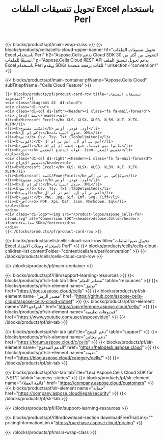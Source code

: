 ﻿---
title:  تحويل تنسيقات الملفات Excel باستخدام Perl
description:  Aspose.Cells Cloud REST API يدعم تحويل تنسيق الملف Excel باستخدام Perl ويقدم SDKs للغات برمجة متعددة.
---
{{< blocks/products/pf/main-wrap-class >}}
{{< blocks/products/cells/cells-cloud-upper-banner h1="تحويل تنسيقات الملفات Excel باستخدام Perl" h2="Aspose.Cells يدعم Cloud SDK التحويل بين أكثر من 30 تنسيقًا للملفات." p="Aspose.Cells Cloud REST API يدعم تحويل تنسيق الملف Excel باستخدام Perl ويقدم SDKs للغات برمجة متعددة." urlsection="conversion/" >}}

{{< blocks/products/pf/main-container pfName="Aspose.Cells Cloud" subTitlepfName="Cells Cloud Feature" >}}

	{{< blocks/products/pf/product-card-row title="تنسيقات الملفات المدعومة" >}}
	<div class="diagram1 d2  d1-cloud">
	<div class="d1-row">
	<div class="d1-col d1-left"><header><i class="fa fa-mail-forward"> </i> نمط الإدخال</header><ul>
	<li><b>Microsoft Excel:</b> XLS، XLSX، XLSB، XLSM، XLT، XLTX، XLTM</li>
	<li><b>مكتب مفتوح:</b> أود، فودز، أوتس</li>
	<li><b>إكس إم إل:</b>جدول البيانات، XML</li>
	<li><b>نص:</b> Csv، Tsv، Txt (TabDelimited)</li>
	<li><b>الويب:</b> أتش تي أم أل، أتش تي أم أل</li>
	<li><b>الصور:</b> بابوا نيو غينيا، جبغ، جيف، إي إم إف</li>
	<li><b>آخر:</b> قوات الدفاع الشعبي، Json، تخفيض السعر</li>
	</ul></div>
	<div class="d1-col d1-right"><header><i class="fa fa-mail-forward"> </i> تنسيق الإخراج</header><ul>
	<li><b>Microsoft Excel:</b> XLS، XLSX، XLSB، XLSM، XLT، XLTX، XLTM</li>
	<li><b>Microsoft كلمة/PowerPoint:</b> دوكإكس، بي تي إكس</li>
	<li><b>مكتب مفتوح:</b> أود، فودز، أوتس</li>
	<li><b>إكس إم إل:</b>جدول البيانات، XML</li>
	<li><b>نص:</b> Csv، Tsv، Txt (TabDelimited)</li>
	<li><b>الويب:</b> أتش تي أم أل، أتش تي أم أل</li>
	<li><b>الصور:</b> PNG، Jpg، Gif، Emf، Svg، Tiff</li>
	<li><b>آخر:</b> PDF، Xps، Dif، Json، Markdown، Sql</li>
	</ul></div>
	</div>
	<div class="d1-logo"><img src="/product-logos/aspose_cells-for-cloud.svg" alt="Conversion SDK"><header>Aspose.Cells</header><footer>سحابة SDK</footer></div>
	</div>
	{{< /blocks/products/pf/product-card-row >}}
{{< blocks/products/cells/cells-cloud-card-row title="تحويل صيغ الملفات Excel باستخدام وصلات الامتداد Perl" >}}
{{< blocks/products/cells/cells-cloud-children-list contentFolder="content/cells/en/perl/conversion" >}} 
{{< /blocks/products/cells/cells-cloud-card-row >}}


{{< /blocks/products/pf/main-container >}}

{{< blocks/products/pf/i18n/support-learning-resources >}}
{{< blocks/products/pf/slr-tab tabTitle="مصادر التعلم" tabId="resources" >}}
{{< blocks/products/pf/slr-element name="توثيق" href="https://docs.aspose.cloud/cells" >}}
{{< blocks/products/pf/slr-element name="مصدر الرمز" href="https://github.com/aspose-cells-cloud/aspose-cells-cloud-dotnet" >}}
{{< blocks/products/pf/slr-element name="API المراجع" href="https://apireference.aspose.cloud/cells/" >}}
{{< blocks/products/pf/slr-element name="فيديوهات تعليمية" href="https://www.youtube.com/user/asposevideo" >}}
{{< /blocks/products/pf/slr-tab >}}

{{< blocks/products/pf/slr-tab tabTitle="دعم المنتج" tabId="support" >}}
{{< blocks/products/pf/slr-element name="دعم مجاني" href="https://forum.aspose.cloud/c/cells" >}}
{{< blocks/products/pf/slr-element name="الدعم المدفوع" href="https://helpdesk.aspose.cloud" >}}
{{< blocks/products/pf/slr-element name="مدونة" href="https://blog.aspose.cloud/category/cells/" >}}
{{< /blocks/products/pf/slr-tab >}}

{{< blocks/products/pf/slr-tab tabTitle="لماذا Aspose.Cells Cloud SDK for .NET؟" tabId="success-stories" >}}
{{< blocks/products/pf/slr-element name="قائمة العملاء" href="https://company.aspose.cloud/customers" >}}
{{< blocks/products/pf/slr-element name="حماية" href="https://company.aspose.cloud/legal/security" >}}
{{< /blocks/products/pf/slr-tab >}}

{{< /blocks/products/pf/i18n/support-learning-resources >}}

{{< blocks/products/pf/i18n/download-section downloadFreeTrialLink="" pricingInformationLink="https://purchase.aspose.cloud/pricing" >}}

{{< /blocks/products/pf/main-wrap-class >}}
